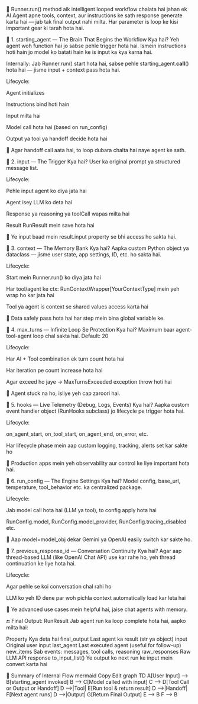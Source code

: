 🔁 Runner.run() 
 method aik intelligent looped workflow chalata hai jahan ek AI Agent apne tools, context, aur instructions ke sath response generate karta hai — jab tak final output nahi milta. Har parameter is loop ke kisi important gear ki tarah hota hai.

🧩 1. starting_agent — The Brain That Begins the Workflow
Kya hai?
Yeh agent woh function hai jo sabse pehle trigger hota hai. Ismein instructions hoti hain jo model ko batati hain ke is input ka kya karna hai.

Internally:
Jab Runner.run() start hota hai, sabse pehle starting_agent.__call__() hota hai — jisme input + context pass hota hai.

Lifecycle:

Agent initializes

Instructions bind hoti hain

Input milta hai

Model call hota hai (based on run_config)

Output ya tool ya handoff decide hota hai

📌 Agar handoff call aata hai, to loop dubara chalta hai naye agent ke sath.

🧩 2. input — The Trigger
Kya hai?
User ka original prompt ya structured message list.

Lifecycle:

Pehle input agent ko diya jata hai

Agent isey LLM ko deta hai

Response ya reasoning ya toolCall wapas milta hai

Result RunResult mein save hota hai

📌 Ye input baad mein result.input property se bhi access ho sakta hai.

🧩 3. context — The Memory Bank
Kya hai?
Aapka custom Python object ya dataclass — jisme user state, app settings, ID, etc. ho sakta hai.

Lifecycle:

Start mein Runner.run() ko diya jata hai

Har tool/agent ke ctx: RunContextWrapper[YourContextType] mein yeh wrap ho kar jata hai

Tool ya agent is context se shared values access karta hai

📌 Data safely pass hota hai har step mein bina global variable ke.

🧩 4. max_turns — Infinite Loop Se Protection
Kya hai?
Maximum baar agent-tool-agent loop chal sakta hai. Default: 20

Lifecycle:

Har AI + Tool combination ek turn count hota hai

Har iteration pe count increase hota hai

Agar exceed ho jaye → MaxTurnsExceeded exception throw hoti hai

📌 Agent stuck na ho, isliye yeh cap zaroori hai.

🧩 5. hooks — Live Telemetry (Debug, Logs, Events)
Kya hai?
Aapka custom event handler object (RunHooks subclass) jo lifecycle pe trigger hota hai.

Lifecycle:

on_agent_start, on_tool_start, on_agent_end, on_error, etc.

Har lifecycle phase mein aap custom logging, tracking, alerts set kar sakte ho

📌 Production apps mein yeh observability aur control ke liye important hota hai.

🧩 6. run_config — The Engine Settings
Kya hai?
Model config, base_url, temperature, tool_behavior etc. ka centralized package.

Lifecycle:

Jab model call hota hai (LLM ya tool), to config apply hota hai

RunConfig.model, RunConfig.model_provider, RunConfig.tracing_disabled etc.

📌 Aap model=model_obj dekar Gemini ya OpenAI easily switch kar sakte ho.

🧩 7. previous_response_id — Conversation Continuity
Kya hai?
Agar aap thread-based LLM (like OpenAI Chat API) use kar rahe ho, yeh thread continuation ke liye hota hai.

Lifecycle:

Agar pehle se koi conversation chal rahi ho

LLM ko yeh ID dene par woh pichla context automatically load kar leta hai

📌 Ye advanced use cases mein helpful hai, jaise chat agents with memory.

🔚 Final Output: RunResult
Jab agent run ka loop complete hota hai, aapko milta hai:

Property	Kya deta hai
final_output	Last agent ka result (str ya object)
input	Original user input
last_agent	Last executed agent (useful for follow-up)
new_items	Sab events: messages, tool calls, reasoning
raw_responses	Raw LLM API response
to_input_list()	Ye output ko next run ke input mein convert karta hai

🧠 Summary of Internal Flow
mermaid
Copy
Edit
graph TD
A[User Input] --> B[starting_agent invoked]
B --> C[Model called with input]
C --> D[Tool Call or Output or Handoff]
D -->|Tool| E[Run tool & return result]
D -->|Handoff| F[Next agent runs]
D -->|Output| G[Return Final Output]
E --> B
F --> B

